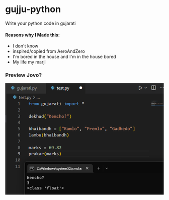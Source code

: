 # gujju-python

Write your python code in gujarati
#### Reasons why I Made this:
- I don't know
- inspired/copied from AeroAndZero
- I'm bored in the house and I'm in the house bored
- My life my marji

### Preview Jovo?
![joi le](image.png)
